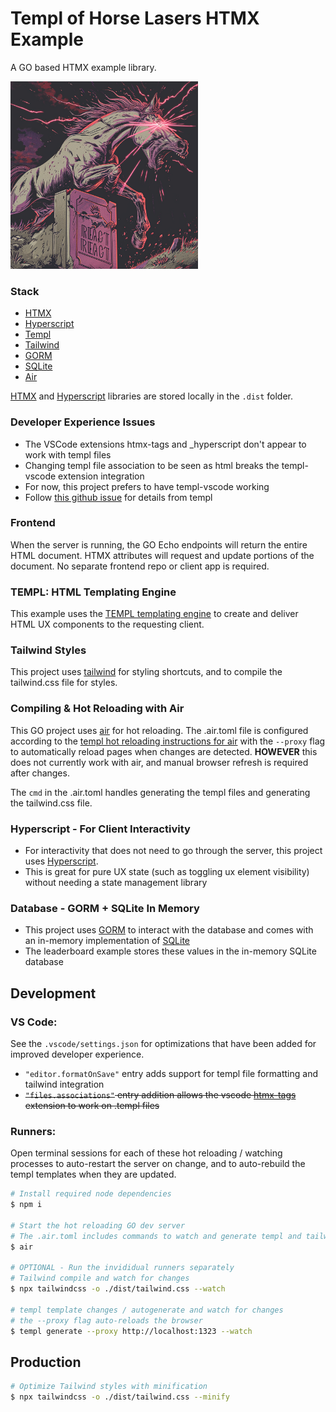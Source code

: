 # Templ of Horse Lasers HTMX Example

A GO based HTMX example library.

<img src="./laser-horse.png" height="300px"/>

### Stack

- [HTMX](https://htmx.org/)
- [Hyperscript](https://hyperscript.org/)
- [Templ](https://templ.guide)
- [Tailwind](https://tailwindcss.com/)
- [GORM](https://gorm.io/)
- [SQLite](https://gorm.io/docs/connecting_to_the_database.html#SQLite)
- [Air](https://github.com/cosmtrek/air)

[HTMX](https://htmx.org/) and [Hyperscript](https://hyperscript.org/) libraries are stored locally in the `.dist` folder.

### Developer Experience Issues

- The VSCode extensions htmx-tags and \_hyperscript don't appear to work with templ files
- Changing templ file association to be seen as html breaks the templ-vscode extension integration
- For now, this project prefers to have templ-vscode working
- Follow [this github issue](https://github.com/a-h/templ/issues/407) for details from templ

### Frontend

When the server is running, the GO Echo endpoints will return the entire HTML document. HTMX attributes will request and update portions of the document. No separate frontend repo or client app is required.

### TEMPL: HTML Templating Engine

This example uses the [TEMPL templating engine](https://templ.guide/) to create and deliver HTML UX components to the requesting client.

### Tailwind Styles

This project uses [tailwind](https://tailwindcss.com/docs/installation) for styling shortcuts, and to compile the tailwind.css file for styles.

### Compiling & Hot Reloading with Air

This GO project uses [air](https://github.com/cosmtrek/air) for hot reloading. The .air.toml file is configured according to the [templ hot reloading instructions for air](https://templ.guide/commands-and-tools/hot-reload) with the `--proxy` flag to automatically reload pages when changes are detected. **HOWEVER** this does not currently work with air, and manual browser refresh is required after changes.

The `cmd` in the .air.toml handles generating the templ files and generating the tailwind.css file.

### Hyperscript - For Client Interactivity

- For interactivity that does not need to go through the server, this project uses [Hyperscript](https://hyperscript.org/).
- This is great for pure UX state (such as toggling ux element visibility) without needing a state management library

### Database - GORM + SQLite In Memory

- This project uses [GORM](https://gorm.io/) to interact with the database and comes with an in-memory implementation of [SQLite](https://gorm.io/docs/connecting_to_the_database.html#SQLite)
- The leaderboard example stores these values in the in-memory SQLite database

## Development

### VS Code:

See the `.vscode/settings.json` for optimizations that have been added for improved developer experience.

- `"editor.formatOnSave"` entry adds support for templ file formatting and tailwind integration
- ~~`"files.associations"` entry addition allows the vscode [htmx-tags](https://marketplace.visualstudio.com/items?itemName=otovo-oss.htmx-tags) extension to work on .templ files~~

### Runners:

Open terminal sessions for each of these hot reloading / watching processes to auto-restart the server on change, and to auto-rebuild the templ templates when they are updated.

```bash
# Install required node dependencies
$ npm i

# Start the hot reloading GO dev server
# The .air.toml includes commands to watch and generate templ and tailwind css files
$ air

# OPTIONAL - Run the invididual runners separately
# Tailwind compile and watch for changes
$ npx tailwindcss -o ./dist/tailwind.css --watch

# templ template changes / autogenerate and watch for changes
# the --proxy flag auto-reloads the browser
$ templ generate --proxy http://localhost:1323 --watch
```

## Production

```bash
# Optimize Tailwind styles with minification
$ npx tailwindcss -o ./dist/tailwind.css --minify
```

